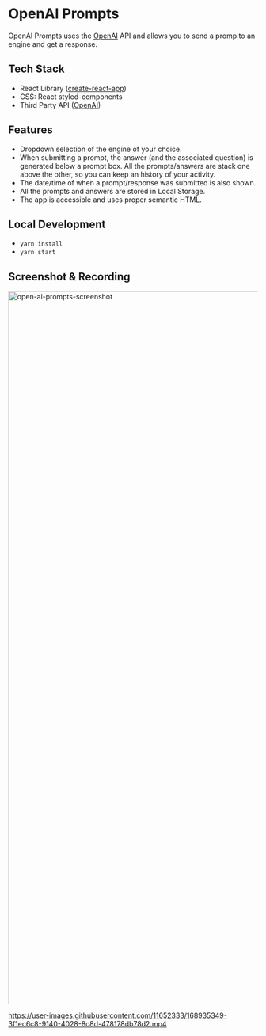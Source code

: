 # OpenAI Prompts

OpenAI Prompts uses the [OpenAI](https://openai.com/api/) API and allows you to send a promp to an engine and get a response.

## Tech Stack

- React Library ([create-react-app](https://create-react-app.dev/docs/getting-started/))
- CSS: React styled-components
- Third Party API ([OpenAI](https://openai.com/api/))

## Features

- Dropdown selection of the engine of your choice.
- When submitting a prompt, the answer (and the associated question) is generated below a prompt box. All the prompts/answers are stack one above the other, so you can keep an history of your activity.
- The date/time of when a prompt/response was submitted is also shown.
- All the prompts and answers are stored in Local Storage.
- The app is accessible and uses proper semantic HTML.

## Local Development

- `yarn install`
- `yarn start`

## Screenshot & Recording

<img width="1440" alt="open-ai-prompts-screenshot" src="https://user-images.githubusercontent.com/11652333/168935275-472548f1-49de-4ede-9d9c-9e1e31ce645e.png">


https://user-images.githubusercontent.com/11652333/168935349-3f1ec6c8-9140-4028-8c8d-478178db78d2.mp4



